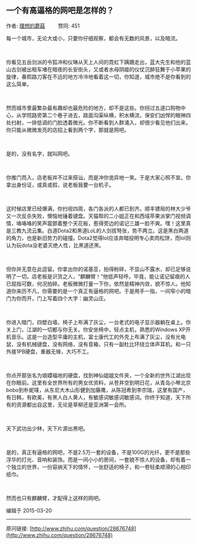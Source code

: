 ## 一个有高逼格的网吧是怎样的？

作者: [理想的蘑菇](http://www.zhihu.com/people/wang-dan-5-78)&nbsp;&nbsp;&nbsp;&nbsp;&nbsp;&nbsp;&nbsp;&nbsp; 赞同: 451


<p>每一个城市，无论大或小，只要你仔细观察，都会有无数的风景，以及暗流。</p><br><p>你看见五岳剑派的令狐冲和仪琳从天上人间的霓虹下蹒跚走出，蓝大先生和他的蓝山古剑被出租车堵在暗夜的长安街头，又或者水母阴姬的仪仗沉醉狂舞于小苹果的旋律，春熙路刀客在不远的地方冷冷地看着这一切，你知道，城市绝不是你看到的这么简单。</p><br><p>然而城市里最繁杂最有趣却也最危险的地方，却不是这些。你拐过五道口购物中心，从学院路旁第二个巷子进去，路面沟渠纵横，积水横流，保安们凶悍的眼神四处扫射，一排低调的门脸透着微光。你不断看到人群涌入，却很少看见他们出来。你只能从微微发亮的店招上看到两个字，那就是网吧。</p><br><p>是的，没有名字，就叫网吧。</p><br><p>你推门而入，店老板并不过来搭讪，而是冲你诡异地一笑。于是大家心照不宣。你拿出身份证，或真或假，说老板我要一台机子。</p><br><p>这时候店里已经爆满，你扫视四周，各门各派的人都已到齐。顺丰镖局的林大少爷又一次反杀失败，懊恼地锤着键盘。天猫帮的二小姐正在和西域苹果派掌门视频调情，咯咯咯的笑声震颤着整个天花板，惹得旁边的诺记三雄一脸不爽。嘿！这里真是三教九流云集。白道Dota2和黑道LoL的人剑拔弩张，势不两立。这是黑白两道的角力，也是新旧势力的碰撞。Dota2觉得lol应该弃暗投明专心卖肉松饼，而lol则认为玩dota没老婆灭绝人性，比黑道还黑。</p><br><p>但你并无意在此逗留。你拿出你的诺基亚，拍得粉碎，不显山不露水，却已足够说明了一切。店老板是识货之人，“麒麟臂！”他低声轻呼。毕竟，能让诺记留痕的人已屈指可数，何况拍碎。老板微微打量一下你，依然是精神内敛，貌不惊人。他知道你来历不凡，你需要的是一个真正有逼格的网吧。于是用手一指，一间窄小的暗门为你而开，门上写着四个大字：幽灵山庄。</p><br><p>你进入暗门，四壁白墙，椅子上布满了灰尘，一台老式的电子显示器躺在桌上。你关上门，江湖的一切都与你无关。你安坐椅中，轻点主机，熟悉的Windows XP开机音乐。这是一台造型平庸的主机，富士康代工的外壳上布满了灰尘，没有光电鼠，没有机械键盘，没有网络，没有音箱，只有一副杜比环绕立体声耳机，和一只外接1PB硬盘，重器无锋，大巧不工。</p><br><p>你点开那张名为琅嬛福地的硬盘，找到神仙姐姐文件夹，一个全新的世外江湖出现在你眼前。这里有全世界所有的男女优资料，从苍井空到明日花，从青岛小琴北京bobo到朴妮唛，从东尼大木山形健到加藤鹰，从陈冠希到李宗瑞，这里有国产，有日韩，有欧美，有黑人白人黄人，有敏感词敏感词敏感词。你终于知道，天下所有的资源都出自这里，无论是草柳还是亚洲第一会所。</p><br><p>天下武功出少林，天下片源出黑吧。</p><br><p>是的，真正有逼格的网吧，不是2.5万一套的设备，不是100G的光纤，更不是那些浮华的灯光、音响和装饰。而是一间小小的房间，一套貌不惊人的设备，却有着一个独立的世界，一份容纳天下的情怀，一张舒适的椅子，和一卷轻柔顺滑的心相印纸巾。</p><br><p>然而也只有麒麟臂，才配得上这样的网吧。</p>



编辑于 2015-03-20



---
原问链接: [http://www.zhihu.com/question/28676748](http://www.zhihu.com/question/28676748)